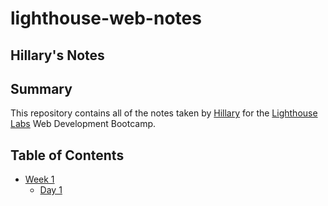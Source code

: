 # lighthouse-web-notes
## Hillary's Notes
## Summary 

This repository contains all of the notes taken by [Hillary](https://github.com/hillaryforget) for the [Lighthouse Labs](https://www.lighthouselabs.ca/) Web Development Bootcamp.
## Table of Contents
* [Week 1](/Week_1)
  * [Day 1](/Week_1/Day_1)
